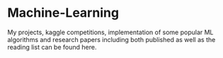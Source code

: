 # Machine-Learning
My projects, kaggle competitions, implementation of some popular ML algorithms and  research papers including both published as well as the reading list can be found here. 

